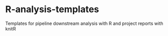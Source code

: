 # R-analysis-templates
Templates for pipeline downstream analysis with R and project reports with knitR

